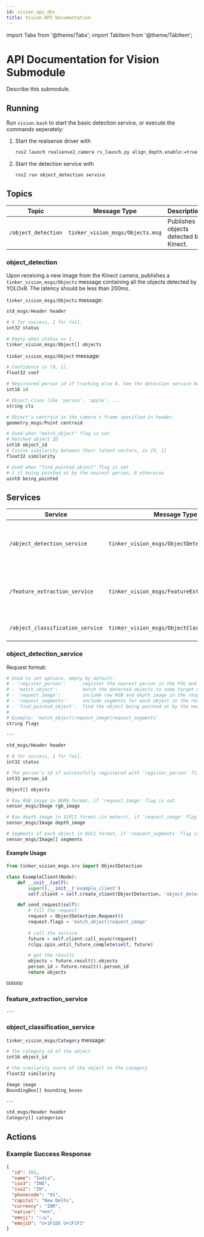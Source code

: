 ```yaml
---
id: vision_api_doc
title: Vision API Documentation
---
```


import Tabs from '@theme/Tabs';
import TabItem from '@theme/TabItem';

# API Documentation for Vision Submodule

Describe this submodule.

## Running

Run `vision.bash` to start the basic detection service, or execute the commands seperately:

1. Start the realsense driver with
   ```bash
   ros2 launch realsense2_camera rs_launch.py align_depth.enable:=true depth_module.profile:=848x480x30 rgb_camera.profile:=848x480x30
   ```
2. Start the detection service with
   ```bash
   ros2 run object_detection service
   ```

## Topics

| Topic | Message Type | Description |
| ----- | ------------ | ----------- |
| `/object_detection` | `tinker_vision_msgs/Objects.msg` | Publishes objects detected by Kinect. |

### object_detection

Upon receiving a new image from the Kinect camera, publishes a `tinker_vision_msgs/Objects` message containing all the objects detected by YOLOv8. The latency should be less than 200ms.

`tinker_vision_msgs/Objects` message:
```python
std_msgs/Header header

# 0 for success, 1 for fail.
int32 status

# Empty when status == 1.
tinker_vision_msgs/Object[] objects
```

`tinker_vision_msgs/Object` message:
```python
# Confidence in [0, 1].
float32 conf

# Registered person id if tracking else 0. See the detection service below.
int16 id

# Object class like 'person', 'apple', ...
string cls

# Object's centroid in the camera's frame specified in header.
geometry_msgs/Point centroid

# Used when "match_object" flag is set
# Matched object ID
int16 object_id
# Cosine similarity between their latent vectors, in [0, 1]
float32 similarity

# Used when "find_pointed_object" flag is set
# 1 if being pointed at by the nearest person, 0 otherwise
uint8 being_pointed
```

## Services

| Service | Message Type | Description |
| ------- | ------------ | ----------- |
| `/object_detection_service` | `tinker_vision_msgs/ObjectDetection.srv` | Returns objects detected by Kinect when requested. |
| `/feature_extraction_service` | `tinker_vision_msgs/FeatureExtraction.srv` | Extracts features from an image and returns them. |
| `/object_classification_service` | `tinker_vision_msgs/ObjectClassification.srv` | Classifies all objects detected. |

### object_detection_service

Request format:
```sh
# Used to set options, empty by default:
# - 'register_person':      register the nearest person in the FOV and track him.
# - 'match_object':         match the detected objects to some target objects.
# - 'request_image':        include raw RGB and depth image in the response.
# - 'request_segments':     include segments for each object in the response.
# - 'find_pointed_object':  find the object being pointed at by the nearest person.
#
# Example: 'match_object|request_image|request_segments'
string flags

---

std_msgs/Header header

# 0 for success, 1 for fail.
int32 status

# The person's id if successfully registered with 'register_person' flag set. 0 otherwise.
int32 person_id

Object[] objects

# Raw RGB image in BGR8 format, if 'request_image' flag is set.
sensor_msgs/Image rgb_image

# Raw depth image in 32FC1 format (in meters), if 'request_image' flag is set.
sensor_msgs/Image depth_image

# Segments of each object in 8UC1 format, if 'request_segments' flag is set.
sensor_msgs/Image[] segments
```

#### Example Usage
<Tabs>
  <TabItem value="python" label="Python" default>

  ```python
  from tinker_vision_msgs.srv import ObjectDetection

  class ExampleClient(Node):
      def __init__(self):
          super().__init__('example_client')
          self.client = self.create_client(ObjectDetection, 'object_detection')

      def send_request(self):
          # fill the request
          request = ObjectDetection.Request()
          request.flags = 'match_object|request_image'
          
          # call the service
          future = self.client.call_async(request)
          rclpy.spin_until_future_complete(self, future)

          # get the results
          objects = future.result().objects
          person_id = future.result().person_id
          return objects
  ```

  </TabItem>

  <TabItem value="c++" label="C++">

  ```c++
  GUGUGU
  ```

  </TabItem>

</Tabs>

### feature_extraction_service

```sh
---

```

### object_classification_service

`tinker_vision_msgs/Category` message:
```sh
# the category id of the object
int16 object_id

# the similarity score of the object to the category
float32 similarity
```

```sh
Image image
BoundingBox[] bounding_boxes

---

std_msgs/Header header
Category[] categories
```

## Actions



### Example Success Response
```json
{
  "id": 101,
  "name": "India",
  "iso3": "IND",
  "iso2": "IN",
  "phonecode": "91",
  "capital": "New Delhi",
  "currency": "INR",
  "native": "भारत",
  "emoji": "🇮🇳",
  "emojiU": "U+1F1EE U+1F1F3"
}
```
